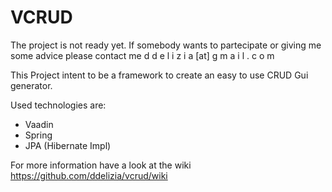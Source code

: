 VCRUD
=====

The project is not ready yet. If somebody wants to partecipate or giving me some advice please contact me d d e l i z i a [at] g m a i l . c o m

This Project intent to be a framework to create an easy to use CRUD Gui generator.

Used technologies are:
 - Vaadin
 - Spring
 - JPA (Hibernate Impl)

For more information have a look at the wiki https://github.com/ddelizia/vcrud/wiki
